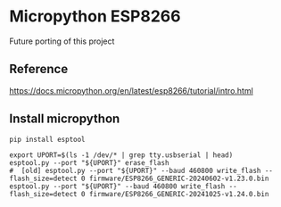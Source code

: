 # Micropython ESP8266

Future porting of this project

## Reference

<https://docs.micropython.org/en/latest/esp8266/tutorial/intro.html>

## Install micropython

```shell
pip install esptool
```

```shell
export UPORT=$(ls -1 /dev/* | grep tty.usbserial | head)
esptool.py --port "${UPORT}" erase_flash
#  [old] esptool.py --port "${UPORT}" --baud 460800 write_flash --flash_size=detect 0 firmware/ESP8266_GENERIC-20240602-v1.23.0.bin
esptool.py --port "${UPORT}" --baud 460800 write_flash --flash_size=detect 0 firmware/ESP8266_GENERIC-20241025-v1.24.0.bin
```
